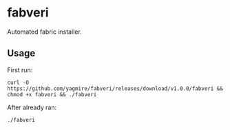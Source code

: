 # fabveri
Automated fabric installer.

## Usage
First run:
```console
curl -O https://github.com/yagmire/fabveri/releases/download/v1.0.0/fabveri && chmod +x fabveri && ./fabveri
```
After already ran:
```console
./fabveri
```
